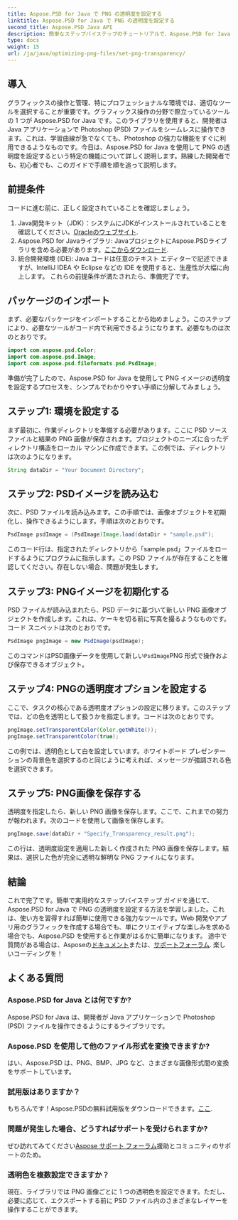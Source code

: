 ```yaml
---
title: Aspose.PSD for Java で PNG の透明度を設定する
linktitle: Aspose.PSD for Java で PNG の透明度を設定する
second_title: Aspose.PSD Java API
description: 簡単なステップバイステップのチュートリアルで、Aspose.PSD for Java で PNG の透明度を設定する方法を学びます。開発者やグラフィック デザイナーに最適です。
type: docs
weight: 15
url: /ja/java/optimizing-png-files/set-png-transparency/
---
```

## 導入
グラフィックスの操作と管理、特にプロフェッショナルな環境では、適切なツールを選択することが重要です。グラフィックス操作の分野で際立っているツールの 1 つが Aspose.PSD for Java です。このライブラリを使用すると、開発者は Java アプリケーションで Photoshop (PSD) ファイルをシームレスに操作できます。これは、学習曲線が急でなくても、Photoshop の強力な機能をすぐに利用できるようなものです。今日は、Aspose.PSD for Java を使用して PNG の透明度を設定するという特定の機能について詳しく説明します。熟練した開発者でも、初心者でも、このガイドで手順を順を追って説明します。
## 前提条件
コードに進む前に、正しく設定されていることを確認しましょう。
1.  Java開発キット（JDK）：システムにJDKがインストールされていることを確認してください。[Oracleのウェブサイト](https://www.oracle.com/java/technologies/javase-jdk11-downloads.html).
2.  Aspose.PSD for Javaライブラリ: JavaプロジェクトにAspose.PSDライブラリを含める必要があります。[ここからダウンロード](https://releases.aspose.com/psd/java/).
3. 統合開発環境 (IDE): Java コードは任意のテキスト エディターで記述できますが、IntelliJ IDEA や Eclipse などの IDE を使用すると、生産性が大幅に向上します。
これらの前提条件が満たされたら、準備完了です。
## パッケージのインポート
まず、必要なパッケージをインポートすることから始めましょう。このステップにより、必要なツールがコード内で利用できるようになります。必要なものは次のとおりです。
```java
import com.aspose.psd.Color;
import com.aspose.psd.Image;
import com.aspose.psd.fileformats.psd.PsdImage;
```
準備が完了したので、Aspose.PSD for Java を使用して PNG イメージの透明度を設定するプロセスを、シンプルでわかりやすい手順に分解してみましょう。
## ステップ1: 環境を設定する
まず最初に、作業ディレクトリを準備する必要があります。ここに PSD ソース ファイルと結果の PNG 画像が保存されます。プロジェクトのニーズに合ったディレクトリ構造をローカル マシンに作成できます。この例では、ディレクトリは次のようになります。
```java
String dataDir = "Your Document Directory";
```
## ステップ2: PSDイメージを読み込む
次に、PSD ファイルを読み込みます。この手順では、画像オブジェクトを初期化し、操作できるようにします。手順は次のとおりです。
```java
PsdImage psdImage = (PsdImage)Image.load(dataDir + "sample.psd");
```
このコード行は、指定されたディレクトリから「sample.psd」ファイルをロードするようにプログラムに指示します。この PSD ファイルが存在することを確認してください。存在しない場合、問題が発生します。
## ステップ3: PNGイメージを初期化する
PSD ファイルが読み込まれたら、PSD データに基づいて新しい PNG 画像オブジェクトを作成します。これは、ケーキを切る前に写真を撮るようなものです。コード スニペットは次のとおりです。
```java
PsdImage pngImage = new PsdImage(psdImage);
```
このコマンドはPSD画像データを使用して新しい`PsdImage`PNG 形式で操作および保存できるオブジェクト。
## ステップ4: PNGの透明度オプションを設定する
ここで、タスクの核心である透明度オプションの設定に移ります。このステップでは、どの色を透明として扱うかを指定します。コードは次のとおりです。
```java
pngImage.setTransparentColor(Color.getWhite());
pngImage.setTransparentColor(true);
```
この例では、透明色として白を設定しています。ホワイトボード プレゼンテーションの背景色を選択するのと同じように考えれば、メッセージが強調される色を選択できます。
## ステップ5: PNG画像を保存する
透明度を指定したら、新しい PNG 画像を保存します。ここで、これまでの努力が報われます。次のコードを使用して画像を保存します。
```java
pngImage.save(dataDir + "Specify_Transparency_result.png");
```
この行は、透明度設定を適用した新しく作成された PNG 画像を保存します。結果は、選択した色が完全に透明な鮮明な PNG ファイルになります。
## 結論
これで完了です。簡単で実用的なステップバイステップ ガイドを通じて、Aspose.PSD for Java で PNG の透明度を設定する方法を学習しました。これは、使い方を習得すれば簡単に使用できる強力なツールです。Web 開発やアプリ用のグラフィックを作成する場合でも、単にクリエイティブな楽しみを求める場合でも、Aspose.PSD を使用すると作業がはるかに簡単になります。
途中で質問がある場合は、Asposeの[ドキュメント](https://reference.aspose.com/psd/java/)または、[サポートフォーラム](https://forum.aspose.com/c/psd/34). 楽しいコーディングを！
## よくある質問
### Aspose.PSD for Java とは何ですか?
Aspose.PSD for Java は、開発者が Java アプリケーションで Photoshop (PSD) ファイルを操作できるようにするライブラリです。
### Aspose.PSD を使用して他のファイル形式を変換できますか?
はい、Aspose.PSD は、PNG、BMP、JPG など、さまざまな画像形式間の変換をサポートしています。
### 試用版はありますか？
もちろんです！Aspose.PSDの無料試用版をダウンロードできます。[ここ](https://releases.aspose.com/).
### 問題が発生した場合、どうすればサポートを受けられますか?
ぜひ訪れてみてください[Aspose サポート フォーラム](https://forum.aspose.com/c/psd/34)援助とコミュニティのサポートのため。
### 透明色を複数設定できますか？
現在、ライブラリでは PNG 画像ごとに 1 つの透明色を設定できます。ただし、必要に応じて、エクスポートする前に PSD ファイル内のさまざまなレイヤーを操作することができます。